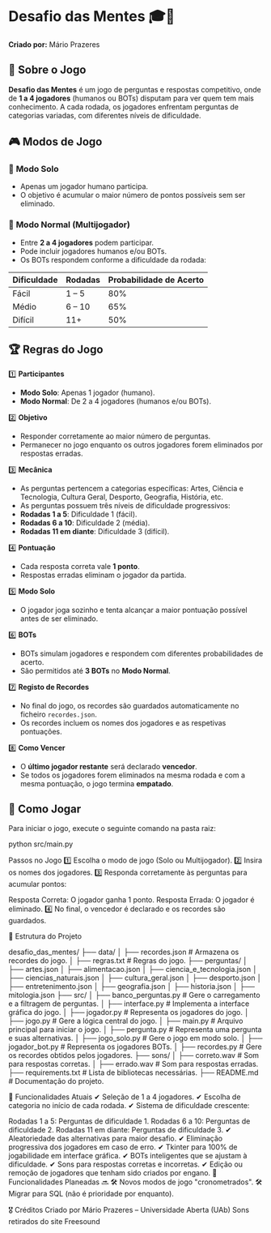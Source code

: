 # Desafio das Mentes 🎓🧠

**Criado por:** Mário Prazeres  

## 📌 Sobre o Jogo  

**Desafio das Mentes** é um jogo de perguntas e respostas competitivo, onde de **1 a 4 jogadores** (humanos ou BOTs) disputam para ver quem tem mais conhecimento. A cada rodada, os jogadores enfrentam perguntas de categorias variadas, com diferentes níveis de dificuldade.

## 🎮 Modos de Jogo  

### 🔹 **Modo Solo**
- Apenas um jogador humano participa.  
- O objetivo é acumular o maior número de pontos possíveis sem ser eliminado.  

### 🔹 **Modo Normal (Multijogador)**  
- Entre **2 a 4 jogadores** podem participar.  
- Pode incluir jogadores humanos e/ou BOTs.  
- Os BOTs respondem conforme a dificuldade da rodada:  

| Dificuldade | Rodadas  | Probabilidade de Acerto |
|------------|----------|------------------------|
| Fácil      | 1 – 5    | 80%                    |
| Médio      | 6 – 10   | 65%                    |
| Difícil    | 11+      | 50%                    |

## 🏆 Regras do Jogo  

1️⃣ **Participantes**  
- **Modo Solo**: Apenas 1 jogador (humano).  
- **Modo Normal**: De 2 a 4 jogadores (humanos e/ou BOTs).  

2️⃣ **Objetivo**  
- Responder corretamente ao maior número de perguntas.  
- Permanecer no jogo enquanto os outros jogadores forem eliminados por respostas erradas.  

3️⃣ **Mecânica**  
- As perguntas pertencem a categorias específicas: Artes, Ciência e Tecnologia, Cultura Geral, Desporto, Geografia, História, etc.  
- As perguntas possuem três níveis de dificuldade progressivos:  
- **Rodadas 1 a 5**: Dificuldade 1 (fácil).  
- **Rodadas 6 a 10**: Dificuldade 2 (média).  
- **Rodadas 11 em diante**: Dificuldade 3 (difícil).  

4️⃣ **Pontuação**  
- Cada resposta correta vale **1 ponto**.  
- Respostas erradas eliminam o jogador da partida.  

5️⃣ **Modo Solo**  
- O jogador joga sozinho e tenta alcançar a maior pontuação possível antes de ser eliminado.  

6️⃣ **BOTs**  
- BOTs simulam jogadores e respondem com diferentes probabilidades de acerto.  
- São permitidos até **3 BOTs** no **Modo Normal**.  

7️⃣ **Registo de Recordes**  
- No final do jogo, os recordes são guardados automaticamente no ficheiro `recordes.json`.
- Os recordes incluem os nomes dos jogadores e as respetivas pontuações.  

8️⃣ **Como Vencer**  
- O **último jogador restante** será declarado **vencedor**.  
- Se todos os jogadores forem eliminados na mesma rodada e com a mesma pontuação, o jogo termina **empatado**.  

## 🚀 Como Jogar  

Para iniciar o jogo, execute o seguinte comando na pasta raiz:

python src/main.py

Passos no Jogo
1️⃣ Escolha o modo de jogo (Solo ou Multijogador).
2️⃣ Insira os nomes dos jogadores.
3️⃣ Responda corretamente às perguntas para acumular pontos:

Resposta Correta: O jogador ganha 1 ponto.
Resposta Errada: O jogador é eliminado.
4️⃣ No final, o vencedor é declarado e os recordes são guardados.

📂 Estrutura do Projeto

desafio_das_mentes/
├── data/
│   ├── recordes.json       # Armazena os recordes do jogo.
│   ├── regras.txt          # Regras do jogo.
├── perguntas/
│   ├── artes.json
│   ├── alimentacao.json
│   ├── ciencia_e_tecnologia.json
│   ├── ciencias_naturais.json
│   ├── cultura_geral.json
│   ├── desporto.json
│   ├── entretenimento.json
│   ├── geografia.json
│   ├── historia.json
│   ├── mitologia.json
├── src/
│   ├── banco_perguntas.py   # Gere o carregamento e a filtragem de perguntas.
│   ├── interface.py         # Implementa a interface gráfica do jogo.
│   ├── jogador.py           # Representa os jogadores do jogo.
│   ├── jogo.py              # Gere a lógica central do jogo.
│   ├── main.py              # Arquivo principal para iniciar o jogo.
│   ├── pergunta.py          # Representa uma pergunta e suas alternativas.
│   ├── jogo_solo.py         # Gere o jogo em modo solo.
│   ├── jogador_bot.py       # Representa os jogadores BOTs.
│   ├── recordes.py          # Gere os recordes obtidos pelos jogadores.
├── sons/
│   ├── correto.wav          # Som para respostas corretas.
│   ├── errado.wav           # Som para respostas erradas.
├── requirements.txt         # Lista de bibliotecas necessárias.
├── README.md                # Documentação do projeto.


📌 Funcionalidades Atuais
✔ Seleção de 1 a 4 jogadores.
✔ Escolha de categoria no início de cada rodada.
✔ Sistema de dificuldade crescente:

Rodadas 1 a 5: Perguntas de dificuldade 1.
Rodadas 6 a 10: Perguntas de dificuldade 2.
Rodadas 11 em diante: Perguntas de dificuldade 3.
✔ Aleatoriedade das alternativas para maior desafio.
✔ Eliminação progressiva dos jogadores em caso de erro.
✔ Tkinter para 100% de jogabilidade em interface gráfica.
✔ BOTs inteligentes que se ajustam à dificuldade.
✔ Sons para respostas corretas e incorretas.
✔ Edição ou remoção de jogadores que tenham sido criados por engano.
📌 Funcionalidades Planeadas 🔜
🛠️ Novos modos de jogo "cronometrados".
🛠️ Migrar para SQL (não é prioridade por enquanto).

🎖 Créditos
Criado por Mário Prazeres – Universidade Aberta (UAb)
Sons retirados do site Freesound
